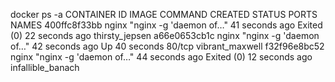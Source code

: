 docker ps -a
CONTAINER ID        IMAGE               COMMAND                  CREATED             STATUS                      PORTS               NAMES
400ffc8f33bb        nginx               "nginx -g 'daemon of…"   41 seconds ago      Exited (0) 22 seconds ago                       thirsty_jepsen
a66e0653cb1c        nginx               "nginx -g 'daemon of…"   42 seconds ago      Up 40 seconds               80/tcp              vibrant_maxwell
f32f96e8bc52        nginx               "nginx -g 'daemon of…"   44 seconds ago      Exited (0) 12 seconds ago                       infallible_banach

